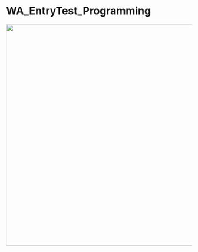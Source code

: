 # WA_EntryTest_Programming

<img src="https://cdn1.savepice.ru/uploads/2018/9/26/913f27d6ef816b30889ff2501cb53ae6-full.png" width="600"/>
